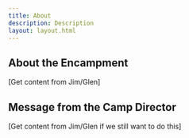 ```yaml
---
title: About
description: Description
layout: layout.html
---
```


## About the Encampment

[Get content from Jim/Glen]

## Message from the Camp Director

[Get content from Jim/Glen if we still want to do this]
